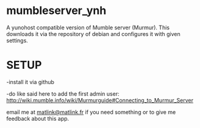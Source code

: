 mumbleserver_ynh
===============
A yunohost compatible version of Mumble server (Murmur).
This downloads it via the repository of debian and configures it with given settings.

SETUP
======
-install it via github

-do like said here to add the first admin user: http://wiki.mumble.info/wiki/Murmurguide#Connecting_to_Murmur_Server

email me at matlink@matlink.fr if you need something or to give me feedback about this app.
